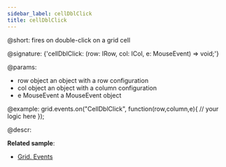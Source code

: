 ```yaml
---
sidebar_label: cellDblClick
title: cellDblClick
---          
```


@short: fires on double-click on a grid cell

@signature: {'cellDblClick: (row: IRow, col: ICol, e: MouseEvent) => void;'}

@params:
- row			object		an object with a row configuration
- col		object		an object with a column configuration
- e				MouseEvent		a MouseEvent object


@example:
grid.events.on("CellDblClick", function(row,column,e){
    // your logic here
});



@descr:

**Related sample**:
- [Grid. Events](https://snippet.dhtmlx.com/9zeyp4ds)

